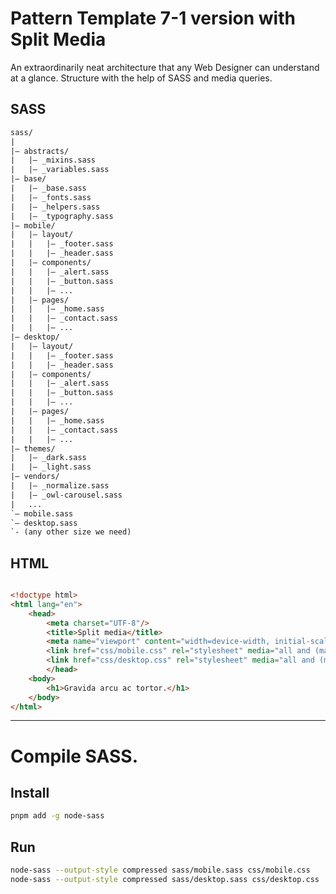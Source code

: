 # Pattern Template 7-1 version with Split Media

An extraordinarily neat architecture that any Web Designer can understand at a glance. Structure with the help of SASS and media queries.

## SASS

``` txt
sass/
|
|– abstracts/
|   |– _mixins.sass
|   |– _variables.sass
|– base/
|   |– _base.sass
|   |– _fonts.sass
|   |– _helpers.sass
|   |– _typography.sass
|– mobile/
|   |– layout/
|   |   |– _footer.sass
|   |   |– _header.sass
|   |– components/
|   |   |– _alert.sass
|   |   |– _button.sass
|   |   |– ...
|   |– pages/
|   |   |– _home.sass
|   |   |– _contact.sass
|   |   |– ...
|– desktop/
|   |– layout/
|   |   |– _footer.sass
|   |   |– _header.sass
|   |– components/
|   |   |– _alert.sass
|   |   |– _button.sass
|   |   |– ...
|   |– pages/
|   |   |– _home.sass
|   |   |– _contact.sass
|   |   |– ...
|– themes/
|   |– _dark.sass
|   |– _light.sass
|– vendors/
|   |– _normalize.sass
|   |– _owl-carousel.sass
|   ...
`– mobile.sass
`– desktop.sass
`- (any other size we need)
````

## HTML

```html

<!doctype html>
<html lang="en">
    <head>
        <meta charset="UTF-8"/>
        <title>Split media</title>
        <meta name="viewport" content="width=device-width, initial-scale=1.0, shrink-to-fit=no">
        <link href="css/mobile.css" rel="stylesheet" media="all and (max-width: 600px)">
        <link href="css/desktop.css" rel="stylesheet" media="all and (min-width: 600px)">
        </head>
    <body>
        <h1>Gravida arcu ac tortor.</h1>
    </body>
</html>
```

-----

# Compile SASS.

## Install

```bash
pnpm add -g node-sass
```

## Run

```bash
node-sass --output-style compressed sass/mobile.sass css/mobile.css
node-sass --output-style compressed sass/desktop.sass css/desktop.css
```
